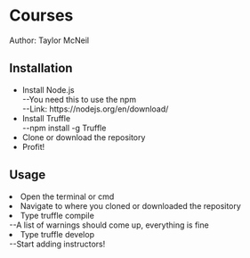 <h1> Courses </h1>
Author: Taylor McNeil



<h2> Installation </h2>
<ul>
<li> Install Node.js </li>
  --You need this to use the npm <br>
  --Link: https://nodejs.org/en/download/ <br>
 <li> Install Truffle </li> 
  --npm install -g Truffle <br>
   <li> Clone or download the repository </li> 
<li> Profit! </li> 
 </ul>

<h2> Usage </h2>
<li> Open the terminal or cmd </li>
<li> Navigate to where you cloned or downloaded the repository </li>
<li> Type truffle compile </li>
   --A list of warnings should come up, everything is fine </li>
<li>Type truffle develop </li>  
   --Start adding instructors!
   

